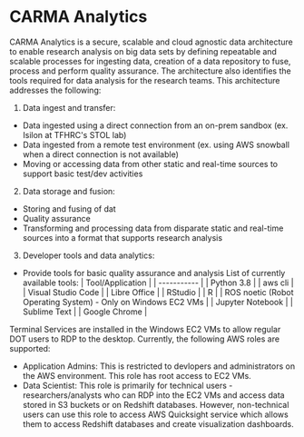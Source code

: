 # CARMA Analytics
CARMA Analytics is a secure, scalable and cloud agnostic data architecture to enable research analysis on big data sets by defining repeatable and scalable processes for ingesting data, creation of a data repository to fuse, process and perform quality assurance.  The architecture also identifies the tools required for data analysis for the research teams.  This architecture addresses the following:

1. Data ingest and transfer:
- Data ingested using a direct connection from an on-prem sandbox (ex. Isilon at TFHRC's STOL lab)
- Data ingested from a remote test environment (ex. using AWS snowball when a direct connection is not available)
- Moving or accessing data from other static and real-time sources to support basic test/dev activities


2. Data storage and fusion:
- Storing and fusing of dat
- Quality assurance
- Transforming and processing data from disparate static and real-time sources into a format that supports research analysis


3. Developer tools and data analytics:
- Provide tools for basic quality assurance and analysis
List of currently available tools:
| Tool/Application |
| ----------- |
| Python 3.8 |
| aws cli |
| Visual Studio Code |
| Libre Office |
| RStudio |
| R |
| ROS noetic (Robot Operating System) - Only on Windows EC2 VMs |
| Jupyter Notebook |
| Sublime Text |
| Google Chrome |


Terminal Services are installed in the Windows EC2 VMs to allow regular DOT users to RDP to the desktop. Currently, the following AWS roles are supported:
- Application Admins: This is restricted to devlopers and administrators on the AWS environment. This role has root access to EC2 VMs.
- Data Scientist: This role is primarily for technical users - researchers/analysts who can RDP into the EC2 VMs and access data stored in S3 buckets or on Redshift databases. However, non-technical users can use this role to access AWS Quicksight service which allows them to access Redshift databases and create visualization dashboards.


